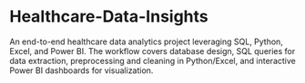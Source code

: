 # Healthcare-Data-Insights
An end-to-end healthcare data analytics project leveraging SQL, Python, Excel, and Power BI. The workflow covers database design, SQL queries for data extraction, preprocessing and cleaning in Python/Excel, and interactive Power BI dashboards for visualization.
